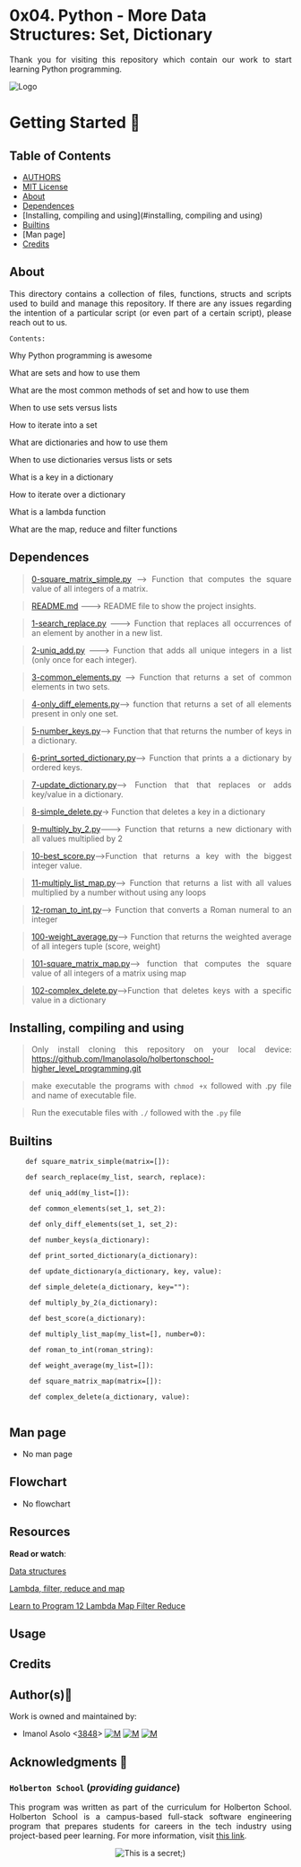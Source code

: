 # 0x04. Python - More Data Structures: Set, Dictionary

<div style="text-align: justify">

Thank you for visiting this repository which contain our work to start learning Python programming. 	


![Logo](https://www.howtogeek.com/wp-content/uploads/2021/05/laptop-with-terminal-big.png?height=200p&trim=2,2,2,50)

# Getting Started :running:
<div style="text-align: justify">

## Table of Contents
* [AUTHORS](./AUTHORS)
* [MIT License](./LICENSE)
* [About](#about)
* [Dependences](#dependences)
* [Installing, compiling and using](#installing, compiling and using)
* [Builtins](#builtins)
* [Man page]
* [Credits](#credits)

## About
This directory contains a collection of files, functions, structs and scripts used to build and manage this repository. If there are any issues regarding the intention of a particular script (or even part of a certain script), please reach out to us.
	
	Contents:

Why Python programming is awesome

What are sets and how to use them

What are the most common methods of set and how to use them

When to use sets versus lists

How to iterate into a set

What are dictionaries and how to use them

When to use dictionaries versus lists or sets

What is a key in a dictionary

How to iterate over a dictionary

What is a lambda function

What are the map, reduce and filter functions

	
## Dependences 
	
> [0-square_matrix_simple.py](https://github.com/Imanolasolo/holbertonschool-higher_level_programming/blob/master/0x04-python-more_data_structures/0-square_matrix_simple.py) --> Function that computes the square value of all integers of a matrix.

> [README.md](https://github.com/Imanolasolo/holbertonschool-higher_level_programming/blob/master/0x04-python-more_data_structures/README.md) ---> README file to show the project insights. 

>[1-search_replace.py](https://github.com/Imanolasolo/holbertonschool-higher_level_programming/blob/master/0x04-python-more_data_structures/1-search_replace.py) ---> Function that replaces all occurrences of an element by another in a new list.

>[2-uniq_add.py](https://github.com/Imanolasolo/holbertonschool-higher_level_programming/blob/master/0x04-python-more_data_structures/2-uniq_add.py) ---> Function that adds all unique integers in a list (only once for each integer).

>[ 3-common_elements.py](https://github.com/Imanolasolo/holbertonschool-higher_level_programming/blob/master/0x04-python-more_data_structures/3-common_elements.py) --> Function that returns a set of common elements in two sets.
	
>[4-only_diff_elements.py](https://github.com/Imanolasolo/holbertonschool-higher_level_programming/blob/master/0x04-python-more_data_structures/4-only_diff_elements.py)--> function that returns a set of all elements present in only one set.

>[5-number_keys.py](https://github.com/Imanolasolo/holbertonschool-higher_level_programming/blob/master/0x04-python-more_data_structures/5-number_keys.py)--> Function that that returns the number of keys in a dictionary.
	
>[6-print_sorted_dictionary.py](https://github.com/Imanolasolo/holbertonschool-higher_level_programming/blob/master/0x04-python-more_data_structures/6-print_sorted_dictionary.py)-->  Function that prints a a dictionary by ordered keys.

	
>[7-update_dictionary.py](https://github.com/Imanolasolo/holbertonschool-higher_level_programming/blob/master/0x04-python-more_data_structures/7-update_dictionary.py)--> Function that that replaces or adds key/value in a dictionary.
	
>[8-simple_delete.py](https://github.com/Imanolasolo/holbertonschool-higher_level_programming/blob/master/0x04-python-more_data_structures/8-simple_delete.py)-> Function that deletes a key in a dictionary

>[9-multiply_by_2.py](https://github.com/Imanolasolo/holbertonschool-higher_level_programming/blob/master/0x04-python-more_data_structures/9-multiply_by_2.py)---> Function that returns a new dictionary with all values multiplied by 2

>[10-best_score.py](https://github.com/Imanolasolo/holbertonschool-higher_level_programming/blob/master/0x04-python-more_data_structures/10-best_score.py)-->Function that returns a key with the biggest integer value.

>[11-multiply_list_map.py](https://github.com/Imanolasolo/holbertonschool-higher_level_programming/blob/master/0x04-python-more_data_structures/11-multiply_list_map.py)--> Function that  returns a list with all values multiplied by a number without using any loops

>[12-roman_to_int.py](https://github.com/Imanolasolo/holbertonschool-higher_level_programming/blob/master/0x04-python-more_data_structures/12-roman_to_int.py)--> Function that converts a Roman numeral to an integer

>[100-weight_average.py](https://github.com/Imanolasolo/holbertonschool-higher_level_programming/blob/master/0x04-python-more_data_structures/100-weight_average.py)--> Function that returns the weighted average of all integers tuple (score, weight)

>[101-square_matrix_map.py](https://github.com/Imanolasolo/holbertonschool-higher_level_programming/blob/master/0x04-python-more_data_structures/101-square_matrix_map.py)--> function that computes the square value of all integers of a matrix using map

>[102-complex_delete.py](https://github.com/Imanolasolo/holbertonschool-higher_level_programming/blob/master/0x04-python-more_data_structures/102-complex_delete.py)-->Function that deletes keys with a specific value in a dictionary
	



## Installing, compiling and using
	
> Only install cloning this repository on your local device:  https://github.com/Imanolasolo/holbertonschool-higher_level_programming.git
	
> make executable the programs with `chmod +x` followed with .py file and name of executable file.
	
> Run the executable files with `./` followed with the `.py` file





## Builtins
```
	def square_matrix_simple(matrix=[]):
	
	def search_replace(my_list, search, replace):

     def uniq_add(my_list=[]):

     def common_elements(set_1, set_2):

     def only_diff_elements(set_1, set_2):

     def number_keys(a_dictionary):

     def print_sorted_dictionary(a_dictionary):

     def update_dictionary(a_dictionary, key, value):

     def simple_delete(a_dictionary, key=""):

     def multiply_by_2(a_dictionary):

     def best_score(a_dictionary):

     def multiply_list_map(my_list=[], number=0):

     def roman_to_int(roman_string):

     def weight_average(my_list=[]):

     def square_matrix_map(matrix=[]):

     def complex_delete(a_dictionary, value):


```	
		
## Man page

-  No man page

## Flowchart
	
- No flowchart

## Resources

**Read or watch**:


[Data structures](https://docs.python.org/3/tutorial/datastructures.html)

[Lambda, filter, reduce and map](https://python-course.eu/advanced-python/lambda-filter-reduce-map.php)

[Learn to Program 12 Lambda Map Filter Reduce](https://www.youtube.com/watch?v=1GAC6KQUPeg)



## Usage



## Credits

## Author(s):blue_book:

Work is owned and maintained by:
* Imanol Asolo <[3848](mailto:3848@holbertonschool.com)> [![M](https://upload.wikimedia.org/wikipedia/commons/thumb/9/91/Octicons-mark-github.svg/25px-Octicons-mark-github.svg.png)](https://github.com/Imanolasolo) [![M](https://upload.wikimedia.org/wikipedia/fr/thumb/c/c8/Twitter_Bird.svg/25px-Twitter_Bird.svg.png)](https://twitter.com/jjusturi) [![M](https://upload.wikimedia.org/wikipedia/commons/thumb/c/ca/LinkedIn_logo_initials.png/25px-LinkedIn_logo_initials.png)](https://www.linkedin.com/in/imanol-asolo-5ba9b42a/)


## Acknowledgments :mega: 

### **`Holberton School`** (*providing guidance*)
This program was written as part of the curriculum for Holberton School.
Holberton School is a campus-based full-stack software engineering program
that prepares students for careers in the tech industry using project-based
peer learning. For more information, visit [this link](https://www.holbertonschool.com/).
<p align="center">
	<img src="https://assets.website-files.com/6105315644a26f77912a1ada/610540e8b4cd6969794fe673_Holberton_School_logo-04-04.svg" alt="This is a secret;)">
</p>
